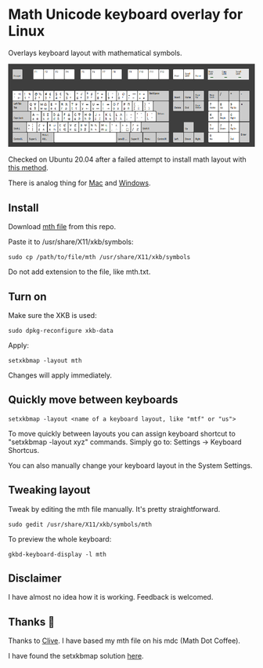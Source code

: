 # Math Unicode keyboard overlay for Linux
Overlays keyboard layout with mathematical symbols.

![mth-Layout](/images/mth_Jan_2021.png)

Checked on Ubuntu 20.04 after a failed attempt to install math layout with [this method](https://blog.math.coffee/post/20180921/keyboard-layout/).

There is analog thing for [Mac](http://insti.physics.sunysb.edu/~siegel/unicode.html) and [Windows](http://terathon.com/blog/a-mathematical-keyboard-layout/).

## Install
Download <a id="raw-url" href="https://github.com/CaptchaSamurai/Math-Unicode-keyboard-overlay-Linux-XKB/blob/master/mth">mth file</a> from this repo.

Paste it to /usr/share/X11/xkb/symbols:

```
sudo cp /path/to/file/mth /usr/share/X11/xkb/symbols
```

Do not add extension to the file, like mth.txt.

## Turn on
Make sure the XKB is used:

```
sudo dpkg-reconfigure xkb-data
```

Apply:
```
setxkbmap -layout mth
```

Changes will apply immediately.

## Quickly move between keyboards
```
setxkbmap -layout <name of a keyboard layout, like "mtf" or "us">
```

To move quickly between layouts you can assign keyboard shortcut to "setxkbmap -layout xyz" commands. Simply go to: Settings → Keyboard Shortcus.

You can also manually change your keyboard layout in the System Settings.

## Tweaking layout
Tweak by editing the mth file manually. It's pretty straightforward.

```
sudo gedit /usr/share/X11/xkb/symbols/mth
```

To preview the whole keyboard:
```
gkbd-keyboard-display -l mth
```

## Disclaimer
I have almost no idea how it is working. Feedback is welcomed.

## Thanks 🙌
Thanks to [Clive](https://blog.math.coffee/post/20180921/keyboard-layout/). I have based my mth file on his mdc (Math Dot Coffee).

I have found the setxkbmap solution [here](https://blog.lobraun.de/2020/03/09/Umlauts-on-US-Keyboard-Layouts-on-Ubuntu-with-XKB/).
